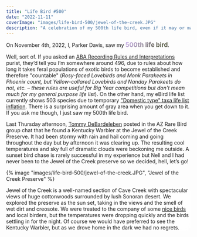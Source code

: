 ```yaml
---
title: "Life Bird #500"
date: "2022-11-11"
coverImage: "images/life-bird-500/jewel-of-the-creek.JPG"
description: "A celebration of my 500th life bird, even if it may or may not be my 500th life bird."
---
```


<style>
    .celebratory-text {
        background-image: linear-gradient(
            -225deg,
            hsla(267, 100%, 86%, 1) 0%,
            /* #ebc01a, */
            /* #000 50%, */
            #555a40 50%,
            /* #ebc01a */
            hsla(267, 100%, 86%, 1) 100%
        );
        background-size: auto auto;
        background-clip: border-box;
        background-size: 200% auto;
        color: #fff;
        background-clip: text;
        text-fill-color: transparent;
        -webkit-background-clip: text;
        -webkit-text-fill-color: transparent;
        animation: textclip 3s linear infinite;
        display: inline-block;

        font-size: larger;
        font-weight: bolder;
        text-align: center;
        cursor: pointer;
    }
    /* .celebratory-text:hover {
        animation: textclip 2s linear infinite;
    } */

    @keyframes textclip {
        to {
            background-position: 200% center;
        }
    }


    .scroll-container {
        /* border: 5px solid red; */
                                    /* RED BORDER */
        min-height: 100vh;
        min-height: 100svh;
        width: 100%;
        /* position: relative; */
    }
    .scroll-container ~ .scroll-container {
        margin-top: 0 !important;
    }
    .scroll-container picture {
        /* border: 5px orange solid; */
                                    /* ORANGE BORDER */
        box-shadow: none;
        position: sticky;
        top: 0;
    }
    .scroll-container img {
        /* border: 5px hotpink solid;   */
                                    /* PINK BORDER */
        position: sticky;
        top: 0;
        width: 100%;
        height: 100vh;
        object-fit: cover;
    }
    .scroll-container__text-overlay {
        position: sticky;
        border-radius: 1rem;
        padding: var(--gap);
        margin: auto;
        max-width: var(--text-width);
    }

    .overlay {
        backdrop-filter: blur(10px) saturate(180%);
        -webkit-backdrop-filter: blur(16px) saturate(180%);
        background-color: rgba(255, 255, 255, 0.75);
    }

    .audio-image-container {
        position: relative;
    }

    .audio-element {
        position: absolute;
        bottom: 50%;
        left: 50%;
        transform: translate(-50%, 50%);
        /* left: 50%; */
        /* transform: translateX(-50%); */
        /* bottom: 200px; */
        /* right: 200px; */
        /* margin: var(--gap); */
        /* margin-left: 25%; */
        /* margin-right: auto; */
        z-index: 3;
        /* top: 50%; */
        /* transform: translateY(-50%); */
        width: min(400px, 97%);
        padding: var(--gap);
        border-radius: 1rem;

        /* display: flex;
        flex-direction: column;
        place-items: center; */
    }

    .audio-element audio {
        margin-top: 1rem;
    }

    .image-attr-container {
        position: relative;
    }

    .sticky-attr {
        position: absolute;
        /* top: 95%; */
        bottom: 1rem;
        right: 1rem;
        z-index: 2;
        width: fit-content;
        padding: 0 0.5rem;
        /* margin-left: auto; */
        /* margin-right: var(--gap); */
        /* padding: 0.5rem 1rem; */
        /* border-radius: 1rem; */
    }

    .kewa4 img {
        object-position: 75% 50%;
    }

    .z2 {
        z-index: 2;
    }

    .add-space {
        min-height: 100vh;
        /* margin: 10rem auto; */
        display: flex;
        flex-direction: column;
        justify-content: center;
    }

    .add-space p {
        margin-top: 2rem;
    }

    @media screen and (prefers-color-scheme: dark) {
        .celebratory-text {
            background-image: linear-gradient(
            -225deg,
            hsla(261, 53%, 48%, 1) 0%,
            /* #ebc01a, */
            #EEE 50%,
            /* #ebc01a */
            hsla(261, 53%, 48%, 1) 100%
        );
        }
        .overlay {
            background-color: rgba(17, 25, 40, 0.75);
        }
    }

</style>

On November 4th, 2022, I, Parker Davis, saw my <span class="celebratory-text">500th life bird</span>.

Well, sort of. If you asked an [ABA Recording Rules and Interpretations](https://www.aba.org/aba-area-introduced-species/) purist, they’d tell you I’m somewhere around 496, due to rules about how long it takes feral populations of exotic birds to become established and therefore "countable" (*Rosy-faced Lovebirds and Monk Parakeets in Phoenix count, but Yellow-collared Lovebirds and Nanday Parakeets do not, etc. – these rules are useful for Big Year competitions but don't mean much for my general purpose life list*).  On the other hand, my eBird life list currently shows 503 species due to temporary ["Domestic type" taxa life list inflation](https://ebird.org/news/2022-taxonomy-update). There is a surprising amount of gray area when you get down to it. If you ask me though, I just saw my 500th life bird.

Last Thursday afternoon, [Tommy DeBardeleben](https://www.birderfrommaricopa.com/) posted in the AZ Rare Bird group chat that he found a Kentucky Warbler at the Jewel of the Creek Preserve. It had been stormy with rain and hail coming and going throughout the day but by afternoon it was clearing up. The resulting cool temperatures and sky full of dramatic clouds were beckoning me outside. A sunset bird chase is rarely successful in my experience but Nell and I had never been to the Jewel of the Creek preserve so we decided, hell, let’s go!

<section class="custom-width scroll-container" style="height: 200vh; height: 200svh;">
{% image "images/life-bird-500/jewel-of-the-creek.JPG", "Jewel of the Creek Preserve" %}
<div class="scroll-container__text-overlay overlay">

Jewel of the Creek is a well-named section of Cave Creek with spectacular views of huge cottonwoods surrounded by lush Sonoran desert. We explored the preserve as the sun set, taking in the views and the smell of wet dirt and creosote. We were treated to the company of some [nice birds](https://ebird.org/checklist/S121816498) and local birders, but the temperatures were dropping quickly and the birds settling in for the night. Of course we would have preferred to see the Kentucky Warbler, but as we drove home in the dark we had no regrets.

</div>
</section>

<section class="custom-width scroll-container">
{% image "images/life-bird-500/JOTC-landscape.jpg", "Jewel of the Creek Preserve at night" %}
</section>
<figcaption style="margin-top: 0; text-align:right;" class="custom-width"><a href="https://nellsmithwriter.com">Photo: Nell Smith</a></figcaption>


<section class="add-space">

The next morning we decided we ought to try again. The scenery was still spectacular, the weather sunny and cool, our minds fresh and caffeinated. Taking our time birding along the creek, we lingered in patches of morning sun. Dara, a local birder, caught us basking and shared that she, along with most of the group from the night before, had just seen the bird up the trail.

We set off with a bit more urgency. We heard a series of loud down-slurred calls in the distance that sounded an awful lot like the Kentucky Warbler recordings we had listened to in preparation. Once we were about where we'd heard the calls we stopped, looked, and listened. Anticipation grew with each passing Ruby-crowned Kinglet and rustling leaf. Eventually a blob of yellow and olive emerged, black-masked, foraging in the undergrowth.

</section>


<section class="custom-width scroll-container">
{% image "images/life-bird-500/kewa1.JPG", "Kentucky Warbler" %}
{% image "images/life-bird-500/kewa2.JPG", "Kentucky Warbler" %}
<div class="image-attr-container">
{% image "images/life-bird-500/kewa-nell1.jpg", "Kentucky Warbler" %}
<figcaption class="custom-width sticky-attr overlay"><a href="https://nellsmithwriter.com">Photo: Nell Smith</a></figcaption>
</div>
<!-- <div class="image-attr-container">
{% image "images/life-bird-500/kewa-nell4.jpg", "Kentucky Warbler", "kewa4" %}
<figcaption class="custom-width sticky-attr overlay"><a href="https://nellsmithwriter.com">Photo: Nell Smith</a></figcaption>
</div> -->
<div class="audio-image-container">
{% image "images/life-bird-500/KEWA-spot.JPG", "Kentucky Warbler habitat", "z2" %}
<div class="audio-element overlay">
We stood in the shade of the willows and cottonwoods, watching the bird work its way through the tangles and brush. A life bird for me and a state bird for Nell, we were both treated to great looks (and adequate photos) as it foraged in and out of view. It even obliged to give a few calls while my recorder was running.
<audio src="/images/life-bird-500/kewa.mp3" controls autoplay>Sorry, your browser does not support the HTML audio element</audio>
<figcaption><a href="https://macaulaylibrary.org/asset/501121561">Recorded with Sony A10 (internal microphones)</a></figcaption>
</div>
</div>
</section>

<p style="margin-top: 5rem">The number on a birder's life list is a poor measure of their bird knowledge or observational skills. I find life lists most useful for reflecting on the many experiences had while adding birds to it. With each bird an associated memory, a landmark in space and time. I'm not the same person as I was at bird #400 (Caspian Tern, 2018, California trip with Nell, on my way to play a solo show in San Francisco) or bird #300 (Hermit Warbler, 2017, birding Mingus Mountain with my mom).</p>

No matter what number is assigned to it, seeing a new bird is worth celebrating. After hiking the long loop back to the car, we stopped in town for celebratory provisions. A tradition among some birders is to eat [“Lifer Pie”](https://www.audubon.org/news/birding-its-own-reward-lifer-pie-makes-it-even-sweeter). Nell and I opted for a Lifer chicken parmesan sandwich instead.

<div style="margin: 5rem auto">
{% image "images/life-bird-500/chicken-parm-patio.JPG", "Parker and Nell celebrating" %}
</div>

It was good.

<script src="https://cdn.jsdelivr.net/npm/canvas-confetti@1.5.1/dist/confetti.browser.min.js"></script>
<script>
    const confettiButton = document.querySelector('.celebratory-text');
    confettiButton.addEventListener('click', () => {
        const confettiOffset = confettiButton.getBoundingClientRect();
        confetti({
                disableForReducedMotion: true,
                origin: {
                    x: ((confettiOffset.left + confettiOffset.right) / 2) / window.innerWidth,
                    y: confettiOffset.bottom / window.innerHeight
                }
            });
    })

</script>
